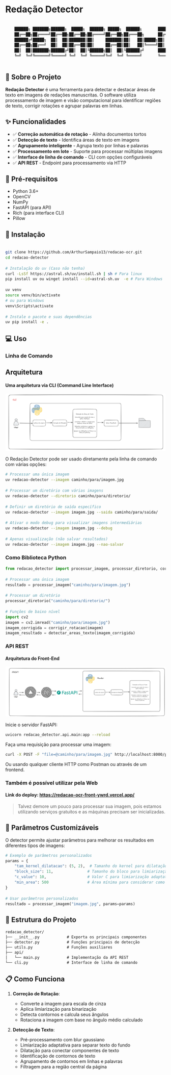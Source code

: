 # Redação Detector

```bash

    ██████╗ ███████╗██████╗  █████╗  ██████╗ █████╗  ██████╗       ██████╗ ███████╗████████╗███████╗ ██████╗████████╗ ██████╗ ██████╗ 
    ██╔══██╗██╔════╝██╔══██╗██╔══██╗██╔════╝██╔══██╗██╔═══██╗      ██╔══██╗██╔════╝╚══██╔══╝██╔════╝██╔════╝╚══██╔══╝██╔═══██╗██╔══██╗
    ██████╔╝█████╗  ██║  ██║███████║██║     ███████║██║   ██║█████╗██║  ██║█████╗     ██║   █████╗  ██║        ██║   ██║   ██║██████╔╝
    ██╔══██╗██╔══╝  ██║  ██║██╔══██║██║     ██╔══██║██║   ██║╚════╝██║  ██║██╔══╝     ██║   ██╔══╝  ██║        ██║   ██║   ██║██╔══██╗
    ██║  ██║███████╗██████╔╝██║  ██║╚██████╗██║  ██║╚██████╔╝      ██████╔╝███████╗   ██║   ███████╗╚██████╗   ██║   ╚██████╔╝██║  ██║
    ╚═╝  ╚═╝╚══════╝╚═════╝ ╚═╝  ╚═╝ ╚═════╝╚═╝  ╚═╝ ╚═════╝       ╚═════╝ ╚══════╝   ╚═╝   ╚══════╝ ╚═════╝   ╚═╝    ╚═════╝ ╚═╝  ╚═╝
    
```

## 📝 Sobre o Projeto

**Redação Detector** é uma ferramenta para detectar e destacar áreas de texto em imagens de redações manuscritas. O software utiliza processamento de imagem e visão computacional para identificar regiões de texto, corrigir rotações e agrupar palavras em linhas.

## ✨ Funcionalidades

- ✅ **Correção automática de rotação** - Alinha documentos tortos
- ✅ **Detecção de texto** - Identifica áreas de texto em imagens
- ✅ **Agrupamento inteligente** - Agrupa texto por linhas e palavras
- ✅ **Processamento em lote** - Suporte para processar múltiplas imagens
- ✅ **Interface de linha de comando** - CLI com opções configuráveis
- ✅ **API REST** - Endpoint para processamento via HTTP

## 🧰 Pré-requisitos

- Python 3.6+
- OpenCV
- NumPy
- FastAPI (para API)
- Rich (para interface CLI)
- Pillow

## 🚀 Instalação

```bash

git clone https://github.com/ArthurSampaio13/redacao-ocr.git
cd redacao-detector

# Instalação do uv (Caso não tenha)
curl -LsSf https://astral.sh/uv/install.sh | sh # Para linux
pip install uv ou winget install --id=astral-sh.uv  -e # Para Windows

uv venv
source venv/bin/activate  
# ou para Windows
venv\Scripts\activate 

# Instale o pacote e suas dependências
uv pip install -e .
```

## 💻 Uso

### Linha de Comando

## Arquitetura

#### Uma arquitetura via CLI (Command Line Interface)
![CLI](./.github/cli.png)


O Redação Detector pode ser usado diretamente pela linha de comando com várias opções:

```bash
# Processar uma única imagem
uv redacao-detector --imagem caminho/para/imagem.jpg

# Processar um diretório com várias imagens
uv redacao-detector --diretorio caminho/para/diretorio/

# Definir um diretório de saída específico
uv redacao-detector --imagem imagem.jpg --saida caminho/para/saida/

# Ativar o modo debug para visualizar imagens intermediárias
uv redacao-detector --imagem imagem.jpg --debug

# Apenas visualização (não salvar resultados)
uv redacao-detector --imagem imagem.jpg --nao-salvar
```

### Como Biblioteca Python

```python
from redacao_detector import processar_imagem, processar_diretorio, corrigir_rotacao, detectar_areas_texto

# Processar uma única imagem
resultado = processar_imagem("caminho/para/imagem.jpg")

# Processar um diretório
processar_diretorio("caminho/para/diretorio/")

# Funções de baixo nível
import cv2
imagem = cv2.imread("caminho/para/imagem.jpg")
imagem_corrigida = corrigir_rotacao(imagem)
imagem_resultado = detectar_areas_texto(imagem_corrigida)
```

### API REST

#### Arquitetura do Front-End
![FrontEnd](./.github/front.png)

Inicie o servidor FastAPI:

```bash
uvicorn redacao_detector.api.main:app --reload
```

Faça uma requisição para processar uma imagem:

```bash
curl -X POST -F "file=@caminho/para/imagem.jpg" http://localhost:8000/processar-imagem/ --output resultado.png
```

Ou usando qualquer cliente HTTP como Postman ou através de um frontend.

### Também é possível utilizar pela Web
#### Link do deploy: https://redacao-ocr-front-ywrd.vercel.app/ 
>Talvez demore um pouco para processar sua imagem, pois estamos utilizando serviços gratuitos e as máquinas precisam ser inicializadas.

## 🔧 Parâmetros Customizáveis

O detector permite ajustar parâmetros para melhorar os resultados em diferentes tipos de imagens:

```python
# Exemplo de parâmetros personalizados
params = {
    "tam_kernel_dilatacao": (5, 2),  # Tamanho do kernel para dilatação
    "block_size": 11,               # Tamanho do bloco para limiarização adaptativa
    "c_value": 10,                  # Valor C para limiarização adaptativa
    "min_area": 500                 # Área mínima para considerar como texto
}

# Usar parâmetros personalizados
resultado = processar_imagem("imagem.jpg", params=params)
```

## 🧩 Estrutura do Projeto

```
redacao_detector/
├── __init__.py            # Exporta os principais componentes
├── detector.py            # Funções principais de detecção
├── utils.py               # Funções auxiliares
├── api/
│   └── main.py            # Implementação da API REST
└── cli.py                 # Interface de linha de comando
```

## 📋 Como Funciona

1. **Correção de Rotação**:
   - Converte a imagem para escala de cinza
   - Aplica limiarização para binarização
   - Detecta contornos e calcula seus ângulos
   - Rotaciona a imagem com base no ângulo médio calculado

2. **Detecção de Texto**:
   - Pré-processamento com blur gaussiano
   - Limiarização adaptativa para separar texto do fundo
   - Dilatação para conectar componentes de texto
   - Identificação de contornos de texto
   - Agrupamento de contornos em linhas e palavras
   - Filtragem para a região central da página
